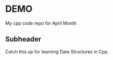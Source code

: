 # DEMO
 
 My cpp code repo for April Month

## Subheader

Catch this up for learning Data Structures in Cpp.

